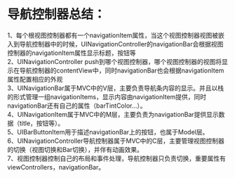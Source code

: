 # 导航控制器总结：
1、每个根视图控制器都有一个navigationItem属性，当这个视图控制器视图被嵌入到导航控制器中的时候，UINavigationController的navigationBar会根据视图控制器的navigationItem属性显示标题，按钮等  
2、UINavigationController push到哪个视图控制器，哪个视图控制器的视图将显示在导航控制器的contentView中，同时navigationBar也会根据navigationItem属性配置相应的外观   
3、UINavigationBar属于MVC中的V层，主要负责导航条内容的显示。并且以栈的形式管理一组navigationItems，显示内容由navigationItem提供，同时navigationBar还有自己的属性（barTintColor...）。   
4、UINavigationItem属于MVC中的M层，主要负责为navigationBar提供显示数据（title，按钮等）。    
5、UIBarButtonItem用于描述navigationBar上的按钮，也属于Model层。   
6、UINavigationController导航控制器属于MVC中的C层，主要管理视图控制器的切换（视图切换和Bar切换），并伴有动画效果。    
7、视图控制器控制自己的布局和事件处理，导航控制器只负责切换，重要属性有viewControllers，navigationBar。    
